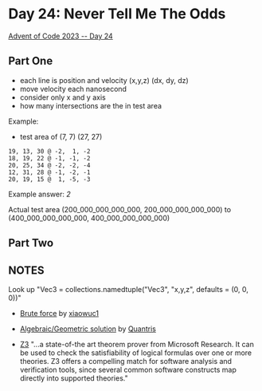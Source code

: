 # Day 24: Never Tell Me The Odds

[Advent of Code 2023 -- Day 24](https://adventofcode.com/2023/day/24)

## Part One

- each line is position and velocity (x,y,z) (dx, dy, dz)
- move velocity each nanosecond
- consider only x and y axis
- how many intersections are the in test area

Example:
- test area of (7, 7) (27, 27)

```
19, 13, 30 @ -2,  1, -2
18, 19, 22 @ -1, -1, -2
20, 25, 34 @ -2, -2, -4
12, 31, 28 @ -1, -2, -1
20, 19, 15 @  1, -5, -3
```

Example answer: _2_

Actual test area (200_000_000_000_000, 200_000_000_000_000) to (400_000_000_000_000, 400_000_000_000_000)

## Part Two



## NOTES

Look up "Vec3 = collections.namedtuple("Vec3", "x,y,z", defaults = (0, 0, 0))"

- [Brute force](https://www.reddit.com/r/adventofcode/comments/18pptor/comment/keps780/?utm_source=share&utm_medium=web2x&context=3) by [xiaowuc1](https://www.reddit.com/user/xiaowuc1/)
- [Algebraic/Geometric solution](https://www.reddit.com/r/adventofcode/comments/18pnycy/comment/kersplf/) by [Quantris](https://www.reddit.com/user/Quantris/)

- [Z3](https://microsoft.github.io/z3guide/docs/logic/intro) "...a state-of-the art theorem prover from Microsoft Research. It can be used to check the satisfiability of logical formulas over one or more theories. Z3 offers a compelling match for software analysis and verification tools, since several common software constructs map directly into supported theories."
